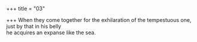 +++
title = "03"

+++
When they come together for the exhilaration of the tempestuous one,  just by that in his belly  
he acquires an expanse like the sea.  